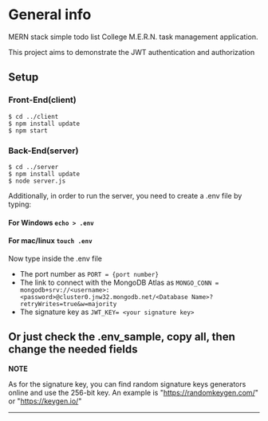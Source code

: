 # General info
MERN stack simple todo list
College M.E.R.N. task management application.

This project aims to demonstrate the JWT authentication and authorization 


## Setup
### Front-End(client)
```
$ cd ../client
$ npm install update
$ npm start
```
### Back-End(server)
```
$ cd ../server
$ npm install update
$ node server.js

```
Additionally, in order to run the server, you need to create a .env file
by typing:
#### For Windows `echo > .env`
#### For mac/linux `touch .env`

Now type inside the .env file 
 * The port number as `PORT = {port number}`
 * The link to connect with the MongoDB Atlas as `MONGO_CONN = mongodb+srv://<username>:<password>@cluster0.jnw32.mongodb.net/<Database Name>?retryWrites=true&w=majority`
 * The signature key as `JWT_KEY= <your signature key>`

Or just check the .env_sample, copy all, then change the needed fields
---
**NOTE**

As for the signature key, you can find random signature keys generators online and use the 256-bit key. 
An example is "https://randomkeygen.com/" or "https://keygen.io/" 

---


